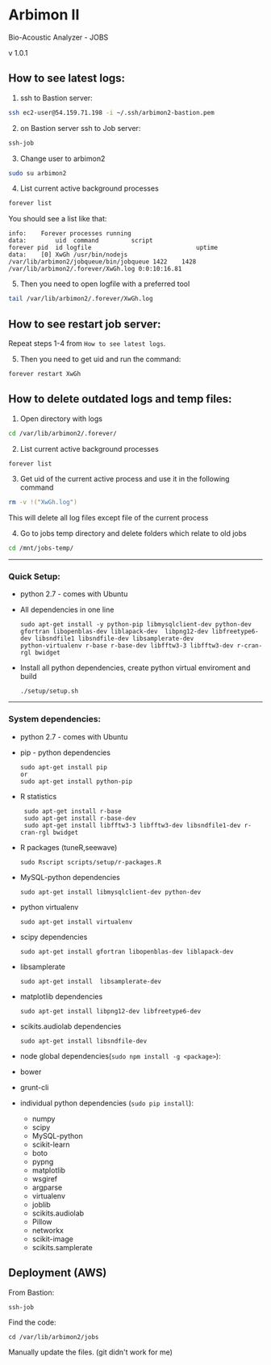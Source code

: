 # Arbimon II
Bio-Acoustic Analyzer - JOBS

v 1.0.1


## How to see latest logs:

1) ssh to Bastion server:
```sh
ssh ec2-user@54.159.71.198 -i ~/.ssh/arbimon2-bastion.pem
```

2) on Bastion server ssh to Job server:
```sh
ssh-job
```

3) Change user to arbimon2
```sh
sudo su arbimon2
```

4) List current active background processes
```sh
forever list
```

You should see a list like that:
```
info:    Forever processes running
data:        uid  command         script                                  forever pid  id logfile                             uptime
data:    [0] XwGh /usr/bin/nodejs /var/lib/arbimon2/jobqueue/bin/jobqueue 1422    1428    /var/lib/arbimon2/.forever/XwGh.log 0:0:10:16.81
```

5) Then you need to open logfile with a preferred tool
```sh
tail /var/lib/arbimon2/.forever/XwGh.log
```


## How to see restart job server:

Repeat steps 1-4 from `How to see latest logs`.

5) Then you need to get uid and run the command:
```sh
forever restart XwGh
```


## How to delete outdated logs and temp files:

1) Open directory with logs
```sh
cd /var/lib/arbimon2/.forever/
```

2) List current active background processes
```sh
forever list
```

3) Get uid of the current active process and use it in the following command
```sh
rm -v !("XwGh.log")
```
This will delete all log files except file of the current process

4) Go to jobs temp directory and delete folders which relate to old jobs
```sh
cd /mnt/jobs-temp/
```

---
### Quick Setup:
 - python 2.7 - comes with Ubuntu

 - All dependencies  in one line
   ```
   sudo apt-get install -y python-pip libmysqlclient-dev python-dev gfortran libopenblas-dev liblapack-dev  libpng12-dev libfreetype6-dev libsndfile1 libsndfile-dev libsamplerate-dev
   python-virtualenv r-base r-base-dev libfftw3-3 libfftw3-dev r-cran-rgl bwidget
   ```


 - Install all python dependencies, create python virtual enviroment and build
    ```
    ./setup/setup.sh
    ```

---


### System dependencies:


 - python 2.7 - comes with Ubuntu


 - pip - python dependencies
   ```
   sudo apt-get install pip
   or
   sudo apt-get install python-pip
   ```

 - R statistics
   ```
    sudo apt-get install r-base
    sudo apt-get install r-base-dev
    sudo apt-get install libfftw3-3 libfftw3-dev libsndfile1-dev r-cran-rgl bwidget
   ```


 - R packages (tuneR,seewave)
   ```
   sudo Rscript scripts/setup/r-packages.R
   ```


 - MySQL-python dependencies
   ```
   sudo apt-get install libmysqlclient-dev python-dev
   ```


 - python virtualenv
   ```
   sudo apt-get install virtualenv
   ```


 - scipy dependencies
   ```
   sudo apt-get install gfortran libopenblas-dev liblapack-dev
   ```

 - libsamplerate
   ```
   sudo apt-get install  libsamplerate-dev
   ```

 - matplotlib dependencies
   ```
   sudo apt-get install libpng12-dev libfreetype6-dev
   ```


 - scikits.audiolab dependencies
   ```
   sudo apt-get install libsndfile-dev
   ```


 - node global dependencies(`sudo npm install -g <package>`):
  - bower
  - grunt-cli


 - individual python dependencies (`sudo pip install`):
    - numpy
    - scipy
    - MySQL-python
    - scikit-learn
    - boto
    - pypng
    - matplotlib
    - wsgiref
    - argparse
    - virtualenv
    - joblib
    - scikits.audiolab
    - Pillow
    - networkx
    - scikit-image
    - scikits.samplerate

## Deployment (AWS)

From Bastion:
```
ssh-job
```

Find the code:
```
cd /var/lib/arbimon2/jobs
```

Manually update the files. (git didn't work for me)

